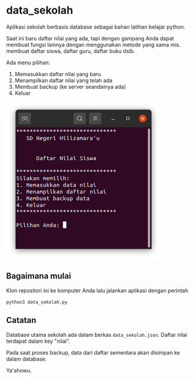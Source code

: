 # data_sekolah

Aplikasi sekolah berbasis database sebagai bahan latihan belajar python.

Saat ini baru daftar nilai yang ada, tapi dengan gampang Anda dapat membuat fungsi lainnya dengan menggunakan metode yang sama mis. membuat daftar siswa, daftar guru, daftar buku dslb.

Ada menu pilihan:
1. Memasukkan daftar nilai yang baru
2. Menampilkan daftar nilai yang telah ada
3. Membuat backup (ke server seandainya ada)
4. Keluar

![Database Sekolah](./data_sekolah.png)


## Bagaimana mulai

Klon repositori ini ke komputer Anda lalu jalankan aplikasi dengan perintah
```
python3 data_sekolah.py
```


## Catatan

Database utama sekolah ada dalam berkas `data_sekolah.json`. Daftar nilai terdapat dalam key "nilai".

Pada saat proses backup, data dari daftar sementara akan disimpan ke dalam database.

Ya'ahowu.

